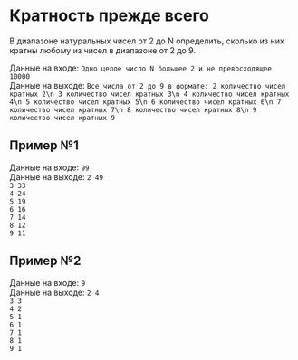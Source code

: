 # Кратность прежде всего
В диапазоне натуральных чисел от 2 до N определить, сколько из них кратны любому из чисел в диапазоне от 2 до 9. 

Данные на входе: 	`Одно целое число N большее 2 и не превосходящее 10000`  
Данные на выходе: 	`Все числа от 2 до 9 в формате: 2 количество чисел кратных 2\n 3 количество чисел кратных 3\n 4 количество чисел кратных 4\n 5 количество чисел кратных 5\n 6 количество чисел кратных 6\n 7 количество чисел кратных 7\n 8 количество чисел кратных 8\n 9 количество чисел кратных 9` 

## Пример №1
Данные на входе: 		`99`  
Данные на выходе: 	    `2 49`  
                        `3 33`  
                        `4 24`   
                        `5 19`   
                        `6 16`   
                        `7 14`   
                        `8 12`   
                        `9 11`   

## Пример №2
Данные на входе: 		`9`   
Данные на выходе: 	    `2 4`   
                        `3 3`   
                        `4 2`   
                        `5 1`   
                        `6 1`   
                        `7 1`   
                        `8 1`   
                        `9 1`   
